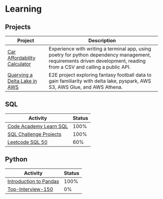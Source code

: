 # Learning

## Projects

| Project                                                                                | Description                                                                                                                                                          |
| -------------------------------------------------------------------------------------- | -------------------------------------------------------------------------------------------------------------------------------------------------------------------- |
| [Car Affordability Calculator](https://github.com/machar94/CarAffordabilityCalculator) | Experience with writing a terminal app, using poetry for python dependency management, requirements driven development, reading from a CSV and calling a public API. |
| [Querying a Delta Lake in AWS](https://github.com/machar94/delta-lake-project-1) | E2E project exploring fantasy football data to gain familiarity with delta lake, pyspark, AWS S3, AWS Glue, and AWS Athena. |

## SQL

| Activity                                                             | Status |
| -------------------------------------------------------------------- | ------ |
| [Code Academy Learn SQL](https://www.codecademy.com/learn/learn-sql) | 100%   |
| [SQL Challenge Projects](https://github.com/machar94/SQL-Challenges) | 100%   |
| [Leetcode SQL 50](https://leetcode.com/studyplan/top-sql-50/)        | 60%    |

## Python

| Activity                                                                         | Status |
| -------------------------------------------------------------------------------- | ------ |
| [Introduction to Pandas](https://leetcode.com/studyplan/introduction-to-pandas/) | 100%   |
| [Top-Interview-150](https://leetcode.com/studyplan/top-interview-150/)           | 0%     |
